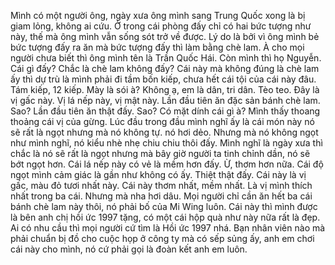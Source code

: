 Mình có một người ông, ngày xưa ông mình sang Trung Quốc xong là bị giam lỏng, không ai cứu. Ở trong cái phòng đấy chỉ có hai bức tượng như này, thế mà ông mình vẫn sống sót trở về được. Lý do là bởi vì ông mình bẻ bức tượng đấy ra ăn mà bức tượng đấy thì làm bằng chè lam. À cho mọi người chưa biết thì ông mình tên là Trần Quốc Hái. Còn mình thì họ Nguyễn. Cái gì đấy? Chắc là chè lam không đấy? Cái này mà không đúng là chè lam ấy thì dự trù là mình phải đi tầm bốn kiếp, chưa hết cái tội của cái này đâu. Tám kiếp, 12 kiếp. Mày là sói à? Không ạ, em là dân, tri dân. Tèo teo. Đây là vị gấc này. Vị lá nếp này, vị mật này. Lần đầu tiên ăn đặc sản bánh chè lam. Sao? Lần đầu tiên ăn thật đấy. Sao? Có mặt dính cái gì à? Mình thấy thoang thoảng cái vị của gừng. Lúc đầu trong đầu mình nghĩ ấy là cái món này nó sẽ rất là ngọt nhưng mà nó không tự. nó hơi dẻo. Nhưng mà nó không ngọt như mình nghĩ, nó kiểu nhè nhẹ chiu chiu thôi đấy. Mình nghĩ là ngày xưa thì chắc là nó sẽ rất là ngọt nhưng mà bây giờ người ta tinh chỉnh dần, nó sẽ bớt ngọt hơn. Cái lá nếp này có vẻ là mềm hơn đấy. Ừ, thơm hơn nữa. Cái độ ngọt mình cảm giác là gần như không có ấy. Thiệt thật đấy. Cái này là vị gấc, màu đỏ tươi nhất này. Cái này thơm nhất, mềm nhất. Là vị mình thích nhất trong ba cái. Nhưng mà nha hơi dâu. Mọi người chỉ cần ăn hết ba cái bánh chè lam này thôi, nó phải bố của Mi Wing luôn. Cái này thì mình được là bên anh chị hồi ức 1997 tặng, có một cái hộp quà như này nữa rất là đẹp. Ai có nhu cầu thì mọi người cứ tìm là Hồi ức 1997 nhá. Bạn nhân viên nào mà phải chuẩn bị đồ cho cuộc họp ở công ty mà có sếp sủng ấy, anh em chơi cái này cho mình, nó cứ phải gọi là đoàn kết anh em luôn.